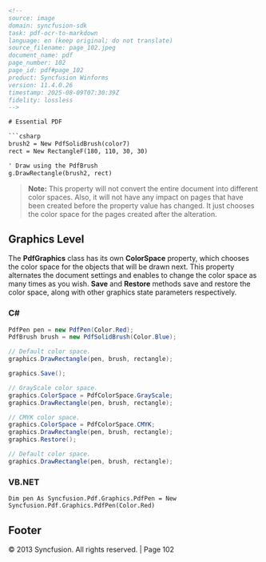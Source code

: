 ```html
<!-- 
source: image
domain: syncfusion-sdk
task: pdf-ocr-to-markdown
language: en (keep original; do not translate)
source_filename: page_102.jpeg
document_name: pdf
page_number: 102
page_id: pdf#page_102
product: Syncfusion Winforms
version: 11.4.0.26
timestamp: 2025-08-09T07:30:39Z
fidelity: lossless
-->

# Essential PDF

```csharp
brush2 = New PdfSolidBrush(color7)
rect = New RectangleF(180, 110, 30, 30)

' Draw using the PdfBrush
g.DrawRectangle(brush2, rect)
```

> **Note:** This property will not convert the entire document into different color spaces. Also, it will not have any impact on pages that have been created before the property value has changed. It just chooses the color space for the pages created after the alteration.

## Graphics Level

The **PdfGraphics** class has its own **ColorSpace** property, which chooses the color space for the objects that will be drawn next. This property alternates the document settings and enables to change the color space as many times as you wish. **Save** and **Restore** methods save and restore the color space, along with other graphics state parameters respectively.

### C#

```csharp
PdfPen pen = new PdfPen(Color.Red);
PdfBrush brush = new PdfSolidBrush(Color.Blue);

// Default color space.
graphics.DrawRectangle(pen, brush, rectangle);

graphics.Save();

// GrayScale color space.
graphics.ColorSpace = PdfColorSpace.GrayScale;
graphics.DrawRectangle(pen, brush, rectangle);

// CMYK color space.
graphics.ColorSpace = PdfColorSpace.CMYK;
graphics.DrawRectangle(pen, brush, rectangle);
graphics.Restore();

// Default color space.
graphics.DrawRectangle(pen, brush, rectangle);
```

### VB.NET

```vbnet
Dim pen As Syncfusion.Pdf.Graphics.PdfPen = New Syncfusion.Pdf.Graphics.PdfPen(Color.Red)
```

## Footer
© 2013 Syncfusion. All rights reserved. | Page 102

<!-- tags: [syncfusion sdk, pdf, color space, graphics, pdfGraphics, colorSpace property, save, restore, C#, VB.NET] keywords: [Syncfusion Winforms, Essential PDF, PdfGraphics, ColorSpace, color spaces, document settings, PdfPen, PdfSolidBrush] -->
```